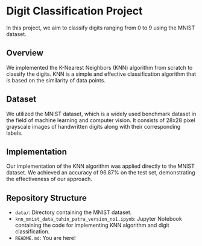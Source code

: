 # Digit Classification Project

In this project, we aim to classify digits ranging from 0 to 9 using the MNIST dataset.

## Overview

We implemented the K-Nearest Neighbors (KNN) algorithm from scratch to classify the digits. KNN is a simple and effective classification algorithm that is based on the similarity of data points.

## Dataset

We utilized the MNIST dataset, which is a widely used benchmark dataset in the field of machine learning and computer vision. It consists of 28x28 pixel grayscale images of handwritten digits along with their corresponding labels.

## Implementation

Our implementation of the KNN algorithm was applied directly to the MNIST dataset. We achieved an accuracy of 96.87% on the test set, demonstrating the effectiveness of our approach.

## Repository Structure

- `data/`: Directory containing the MNIST dataset.
- `knn_mnist_data_tuhin_patra_version_no1.ipynb`: Jupyter Notebook containing the code for implementing KNN algorithm and digit classification.
- `README.md`: You are here!
